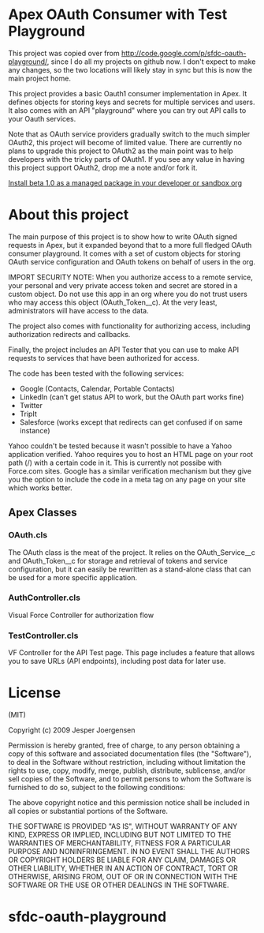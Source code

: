 # Apex OAuth Consumer with Test Playground

This project was copied over from <http://code.google.com/p/sfdc-oauth-playground/>, since I do all my projects on github now. I don't expect to make any changes, so the two locations will likely stay in sync but this is now the main project home.

This project provides a basic Oauth1 consumer implementation in Apex. It defines objects for storing keys and secrets for multiple services and users. It also comes with an API "playground" where you can try out API calls to your Oauth services.

Note that as OAuth service providers gradually switch to the much simpler OAuth2, this project will become of limited value. There are currently no plans to upgrade this project to OAuth2 as the main point was to help developers with the tricky parts of OAuth1. If you see any value in having this project support OAuth2, drop me a note and/or fork it.

[Install beta 1.0 as a managed package in your developer or sandbox org](https://login.salesforce.com/?startURL=%2Fpackaging%2FinstallPackage.apexp%3Fp0%3D04tA0000000D8Zk)

# About this project

The main purpose of this project is to show how to write OAuth signed requests in Apex, but it expanded beyond that to a more full fledged OAuth consumer playground. It comes with a set of custom objects for storing OAuth service configuration and OAuth tokens on behalf of users in the org.

IMPORT SECURITY NOTE: When you authorize access to a remote service, your personal and very private access token and secret are stored in a custom object. Do not use this app in an org where you do not trust users who may access this object (OAuth\_Token\_\_c). At the very least, administrators will have access to the data.

The project also comes with functionality for authorizing access, including authorization redirects and callbacks.

Finally, the project includes an API Tester that you can use to make API requests to services that have been authorized for access.

The code has been tested with the following services:

* Google (Contacts, Calendar, Portable Contacts)
* LinkedIn (can't get status API to work, but the OAuth part works fine)
* Twitter
* TripIt
* Salesforce (works except that redirects can get confused if on same instance)

Yahoo couldn't be tested because it wasn't possible to have a Yahoo application verified. Yahoo requires you to host an HTML page on your root path (/) with a certain code in it. This is currently not possibe with Force.com sites. Google has a similar verification mechanism but they give you the option to include the code in a meta tag on any page on your site which works better.

## Apex Classes

### OAuth.cls

The OAuth class is the meat of the project. It relies on the OAuth\_Service\_\_c and OAuth\_Token\_\_c for storage and retrieval of tokens and service configuration, but it can easily be rewritten as a stand-alone class that can be used for a more specific application.

### AuthController.cls

Visual Force Controller for authorization flow

### TestController.cls

VF Controller for the API Test page. This page includes a feature that allows you to save URLs (API endpoints), including post data for later use.

# License

(MIT)

Copyright (c) 2009 Jesper Joergensen

Permission is hereby granted, free of charge, to any person obtaining a copy
of this software and associated documentation files (the "Software"), to deal
in the Software without restriction, including without limitation the rights
to use, copy, modify, merge, publish, distribute, sublicense, and/or sell
copies of the Software, and to permit persons to whom the Software is
furnished to do so, subject to the following conditions:

The above copyright notice and this permission notice shall be included in
all copies or substantial portions of the Software.

THE SOFTWARE IS PROVIDED "AS IS", WITHOUT WARRANTY OF ANY KIND, EXPRESS OR
IMPLIED, INCLUDING BUT NOT LIMITED TO THE WARRANTIES OF MERCHANTABILITY,
FITNESS FOR A PARTICULAR PURPOSE AND NONINFRINGEMENT. IN NO EVENT SHALL THE
AUTHORS OR COPYRIGHT HOLDERS BE LIABLE FOR ANY CLAIM, DAMAGES OR OTHER
LIABILITY, WHETHER IN AN ACTION OF CONTRACT, TORT OR OTHERWISE, ARISING FROM,
OUT OF OR IN CONNECTION WITH THE SOFTWARE OR THE USE OR OTHER DEALINGS IN
THE SOFTWARE.
# sfdc-oauth-playground

